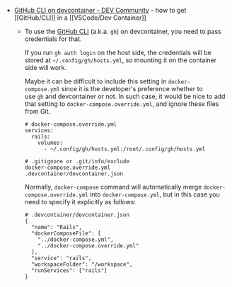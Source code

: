 - [GitHub CLI on devcontainer - DEV Community](https://dev.to/r7kamura/github-cli-on-devcontainer-3od7) - how to get [[GitHub/CLI]] in a [[VSCode/Dev Container]]
	- To use the [GitHub CLI](https://cli.github.com/) (a.k.a. `gh`)  on devcontainer, you need to pass credentials for that.
	  
	  If you run `gh auth login` on the host side, the credentials will be stored at `~/.config/gh/hosts.yml`, so mounting it on the container side will work.
	  
	  Maybe it can be difficult to include this setting in `docker-compose.yml` since it is the developer's preference whether to use `gh` and devcontainer or not. In such case, it would be nice to add that setting to `docker-compose.override.yml`, and ignore these files from Git.
	  
	  ```
	  # docker-compose.override.yml
	  services:
	    rails:
	      volumes:
	        - ~/.config/gh/hosts.yml:/root/.config/gh/hosts.yml
	  ```
	  
	  ```
	  # .gitignore or .git/info/exclude
	  docker-compose.override.yml
	  .devcontainer/devcontainer.json
	  ```
	  
	  Normally, `docker-compose` command will automatically merge `docker-compose.override.yml` into `docker-compose.yml`, but in this case you need to specify it explicitly as follows:
	  
	  ```
	  # .devcontainer/devcontainer.json
	  {
	    "name": "Rails",
	    "dockerComposeFile": [
	      "../docker-compose.yml",
	      "../docker-compose.override.yml"
	    ],
	    "service": "rails",
	    "workspaceFolder": "/workspace",
	    "runServices": ["rails"]
	  }
	  ```